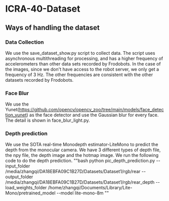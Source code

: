 # ICRA-40-Dataset
## Ways of handling the dataset
### Data Collection
We use the save_dataset_show.py script to collect data. The script uses asynchronous multithreading for processing, and has a higher frequency of accelerometers than other data sets recorded by Frodobots. In the case of the images, since we don't have access to the robot server, we only get a frequency of 3 Hz. The other frequencies are consistent with the other datasets recorded by Frodobots.
### Face Blur
We use the Yunet(https://github.com/opencv/opencv_zoo/tree/main/models/face_detection_yunet) as the face detector and use the Gaussian blur for every face. The detail is shown in face_blur_light.py.
### Depth prediction
We use the SOTA real-time Monodepth estimator-LiteMono to predict the depth from the monocular camera. We have 3 different types of depth file, the npy file, the depth image and the hotmap image.
We run the following code to do the depth prediction.
""bash
python pic_depth_prediction.py     --input_folder /media/zhangqi/DA18EBFA09C1B27D/Datasets/Dataset1/rgb/rear     --output_folder /media/zhangqi/DA18EBFA09C1B27D/Datasets/Dataset1/rgb/rear_depth     --load_weights_folder /home/zhangqi/Documents/Library/Lite-Mono/pretrained_model     --model lite-mono-8m
""
